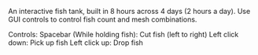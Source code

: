 An interactive fish tank, built in 8 hours across 4 days (2 hours a day). Use GUI controls to control fish count and mesh combinations.

Controls:
Spacebar (While holding fish): Cut fish (left to right)
Left click down: Pick up fish
Left click up: Drop fish
